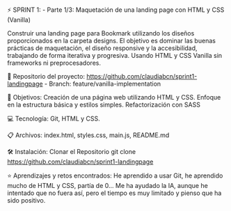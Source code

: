 ⚡️ SPRINT 1: - Parte 1/3: Maquetación de una landing page con HTML y CSS (Vanilla)

Construir una landing page para Bookmark utilizando los diseños proporcionados en la carpeta designs. 
El objetivo es dominar las buenas prácticas de maquetación, el diseño responsive y la accesibilidad, trabajando de forma iterativa y progresiva. Usando  HTML y CSS Vanilla  sin frameworks ni preprocesadores.

🔗 Repositorio del proyecto: https://github.com/claudiabcn/sprint1-landingpage - Branch: feature/vanilla-implementation

🎯 Objetivos:
Creación de una página web utilizando HTML y CSS.
Enfoque en la estructura básica y estilos simples.
Refactorización con SASS

💻 Tecnología:
Git, HTML y CSS.

📋 Archivos: 
index.html, styles.css, main.js, README.md

🛠 Instalación:
Clonar el Repositorio
git clone https://github.com/claudiabcn/sprint1-landingpage

⭐ Aprendizajes y retos encontrados:
He aprendido a usar Git, he aprendido mucho de HTML y CSS, partía de 0... Me ha ayudado la IA, aunque he intentado que no fuera así, pero el tiempo es muy limitado y pienso que ha sido positivo. 

